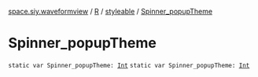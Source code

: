 [space.siy.waveformview](../../index.md) / [R](../index.md) / [styleable](index.md) / [Spinner_popupTheme](./-spinner_popup-theme.md)

# Spinner_popupTheme

`static var Spinner_popupTheme: `[`Int`](https://kotlinlang.org/api/latest/jvm/stdlib/kotlin/-int/index.html)
`static var Spinner_popupTheme: `[`Int`](https://kotlinlang.org/api/latest/jvm/stdlib/kotlin/-int/index.html)